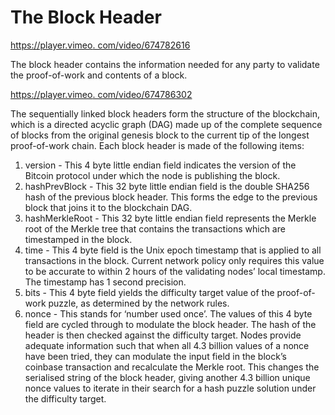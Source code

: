 # The Block Header

[https://player.vimeo. com/video/674782616](https://player.vimeo.com/video/674782616)

The block header contains the information needed for any party to validate the proof-of-work and contents of a block.

[https://player.vimeo. com/video/674786302](https://player.vimeo.com/video/674786302?h=5fd1a8710f\&badge=0\&autopause=0\&player_id=0\&app_id=58479\&loop=1\&autoplay=1\&muted=1)

The sequentially linked block headers form the structure of the blockchain, which is a directed acyclic graph (DAG) made up of the complete sequence of blocks from the original genesis block to the current tip of the longest proof-of-work chain. Each block header is made of the following items:

1. version - This 4 byte little endian field indicates the version of the Bitcoin protocol under which the node is publishing the block.
2. hashPrevBlock - This 32 byte little endian field is the double SHA256 hash of the previous block header. This forms the edge to the previous block that joins it to the blockchain DAG.
3. hashMerkleRoot - This 32 byte little endian field represents the Merkle root of the Merkle tree that contains the transactions which are timestamped in the block.
4. time - This 4 byte field is the Unix epoch timestamp that is applied to all transactions in the block. Current network policy only requires this value to be accurate to within 2 hours of the validating nodes’ local timestamp. The timestamp has 1 second precision.
5. bits - This 4 byte field yields the difficulty target value of the proof-of-work puzzle, as determined by the network rules.
6. nonce - This stands for ‘number used once’. The values of this 4 byte field are cycled through to modulate the block header. The hash of the header is then checked against the difficulty target. Nodes provide adequate information such that when all 4.3 billion values of a nonce have been tried, they can modulate the input field in the block’s coinbase transaction and recalculate the Merkle root. This changes the serialised string of the block header, giving another 4.3 billion unique nonce values to iterate in their search for a hash puzzle solution under the difficulty target.
